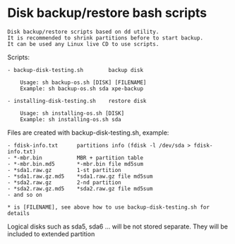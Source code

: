 # Disk backup/restore bash scripts

    Disk backup/restore scripts based on dd utility. 
    It is recommended to shrink partitions before to start backup. 
    It can be used any Linux live CD to use scripts.

Scripts:

    - backup-disk-testing.sh        backup disk
    
        Usage: sh backup-os.sh [DISK] [FILENAME]
        Example: sh backup-os.sh sda xpe-backup

    - installing-disk-testing.sh    restore disk

        Usage: sh installing-os.sh [DISK]
        Example: sh installing-os.sh sda


Files are created with backup-disk-testing.sh, example:

    - fdisk-info.txt      partitions info (fdisk -l /dev/sda > fdisk-info.txt)
    - *-mbr.bin           MBR + partition table
    - *-mbr.bin.md5       *-mbr.bin file md5sum
    - *sda1.raw.gz        1-st partition
    - *sda1.raw.gz.md5    *sda1.raw.gz file md5sum
    - *sda2.raw.gz        2-nd partition
    - *sda2.raw.gz.md5    *sda2.raw.gz file md5sum
    - and so on
    
    * is [FILENAME], see above how to use backup-disk-testing.sh for details 


Logical disks such as sda5, sda6 ... will be not stored separate. They will be included to extended partition  
